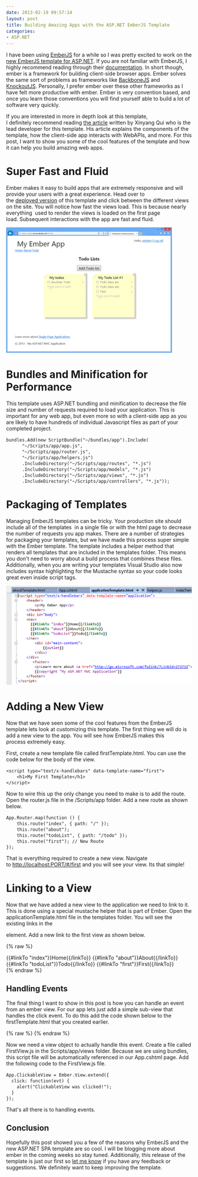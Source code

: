 ```yaml
---
date: 2013-02-19 09:57:14
layout: post
title: Building Amazing Apps with the ASP.NET EmberJS Template
categories:
- ASP.NET
---
```


I have been using [EmberJS](http://emberjs.com) for a while so I was pretty excited to work on the [new EmberJS template for ASP.NET](http://www.asp.net/single-page-application/overview/templates/emberjs-template). If you are not familiar with EmberJS, I highly recommend reading through their [documentation](http://emberjs.com/guides/). In short though, ember is a framework for building client-side browser apps. Ember solves the same sort of problems as frameworks like [BackboneJS](http://backbonejs.org/) and [KnockoutJS](http://knockoutjs.com/). Personally, I prefer ember over these other frameworks as I have felt more productive with ember. Ember is very convention based, and once you learn those conventions you will find yourself able to build a lot of software very quickly.

If you are interested in more in depth look at this template, I definitely recommend reading [the article](http://www.asp.net/single-page-application/overview/templates/emberjs-template) written by Xinyang Qui who is the lead developer for this template. His article explains the components of the template, how the client-side app interacts with WebAPIs, and more. For this post, I want to show you some of the cool features of the template and how it can help you build amazing web apps.


# Super Fast and Fluid

Ember makes it easy to build apps that are extremely responsive and will provide your users with a great experience. Head over to the [deployed version](http://ember.azurewebsites.net) of this template and click between the different views on the site. You will notice how fast the views load. This is because nearly everything  used to render the views is loaded on the first page load. Subsequent interactions with the app are fast and fluid.

[![clicks](/images/2013/02/clicks.gif)](/images/2013/02/clicks.gif)


# Bundles and Minification for Performance


This template uses ASP.NET bundling and minification to decrease the file size and number of requests required to load your application. This is important for any web app, but even more so with a client-side app as you are likely to have hundreds of individual Javascript files as part of your completed project.

	bundles.Add(new ScriptBundle("~/bundles/app").Include(
		  "~/Scripts/app/app.js",
		  "~/Scripts/app/router.js",
		  "~/Scripts/app/helpers.js")
		  .IncludeDirectory("~/Scripts/app/routes", "*.js")
		  .IncludeDirectory("~/Scripts/app/models", "*.js")
		  .IncludeDirectory("~/Scripts/app/views", "*.js")
		  .IncludeDirectory("~/Scripts/app/controllers", "*.js"));


# Packaging of Templates

Managing EmberJS templates can be tricky. Your production site should include all of the templates  in a single file or with the html page to decrease the number of requests you app makes. There are a number of strategies for packaging your templates, but we have made this process super simple with the Ember template. The template includes a helper method that renders all templates that are included in the templates folder. This means you don't need to worry about a build process that combines these files. Additionally, when you are writing your templates Visual Studio also now includes syntax highlighting for the Mustache syntax so your code looks great even inside script tags.

[![template](/images/2013/02/template.jpg)](/images/2013/02/template.jpg)


# Adding a New View


Now that we have seen some of the cool features from the EmberJS template lets look at customizing this template. The first thing we will do is add a new view to the app. You will see how EmberJS makes this process extremely easy.

First, create a new template file called firstTemplate.html. You can use the code below for the body of the view.

	<script type="text/x-handlebars" data-template-name="first">
		<h1>My First Template</h1>
	</script>

Now to wire this up the only change you need to make is to add the route. Open the router.js file in the /Scripts/app folder. Add a new route as shown below.

	App.Router.map(function () {
		this.route("index", { path: "/" });
		this.route("about");
		this.route("todoList", { path: "/todo" });
		this.route("first"); // New Route
	});

That is everything required to create a new view. Navigate to [http://localhost:PORT/#/first](http://localhost:PORT/#/first) and you will see your view. Its that simple!


# Linking to a View


Now that we have added a new view to the application we need to link to it. This is done using a special mustache helper that is part of Ember. Open the applicationTemplate.html file in the templates folder. You will see the existing links in the <nav> element. Add a new link to the first view as shown below.

{% raw %}
	<nav>
	  {{#linkTo "index"}}Home{{/linkTo}}
	  {{#linkTo "about"}}About{{/linkTo}}
	  {{#linkTo "todoList"}}Todo{{/linkTo}}
	  {{#linkTo "first"}}First{{/linkTo}} <!-- New Link -->
	</nav>
{% endraw %}

# Handling Events


The final thing I want to show in this post is how you can handle an event from an ember view. For our app lets just add a simple sub-view that handles the click event. To do this add the code shown below to the firstTemplate.html that you created earlier.

{% raw %}
	<script type="text/x-handlebars" data-template-name="first">
		<h1>My First Template</h1>
		{{#view App.ClickableView}}
			This is a clickable area!
		{{/view}}
	</script>
{% endraw %}

Now we need a view object to actually handle this event. Create a file called FirstView.js in the Scripts/app/views folder. Because we are using bundles, this script file will be automatically referenced in our App.cshtml page. Add the following code to the FirstView.js file.

	App.ClickableView = Ember.View.extend({
	  click: function(evt) {
		alert("ClickableView was clicked!");
	  }
	});

That's all there is to handling events.


# Conclusion


Hopefully this post showed you a few of the reasons why EmberJS and the new ASP.NET SPA template are so cool. I will be blogging more about ember in the coming weeks so stay tuned. Additionally, this release of the template is just our first so [let me know](http://twitter.com/ntotten) if you have any feedback or suggestions. We definitely want to keep improving the template.
